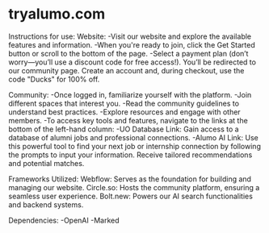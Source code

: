 # tryalumo.com

Instructions for use:
Website:
-Visit our website and explore the available features and information.
-When you're ready to join, click the Get Started button or scroll to the bottom of the page.
-Select a payment plan (don’t worry—you’ll use a discount code for free access!).
You’ll be redirected to our community page.
Create an account and, during checkout, use the code "Ducks" for 100% off.

Community:
-Once logged in, familiarize yourself with the platform.
-Join different spaces that interest you.
-Read the community guidelines to understand best practices.
-Explore resources and engage with other members.
-To access key tools and features, navigate to the links at the bottom of the left-hand column:
-UO Database Link: Gain access to a database of alumni jobs and professional connections.
-Alumo AI Link: Use this powerful tool to find your next job or internship connection by following the prompts to input your information.
Receive tailored recommendations and potential matches.

Frameworks Utilized:
Webflow: Serves as the foundation for building and managing our website.
Circle.so: Hosts the community platform, ensuring a seamless user experience.
Bolt.new: Powers our AI search functionalities and backend systems.

Dependencies:
-OpenAI
-Marked